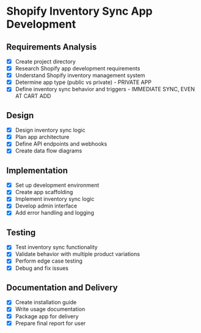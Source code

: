 # Shopify Inventory Sync App Development

## Requirements Analysis
- [x] Create project directory
- [x] Research Shopify app development requirements
- [x] Understand Shopify inventory management system
- [x] Determine app type (public vs private) - PRIVATE APP
- [x] Define inventory sync behavior and triggers - IMMEDIATE SYNC, EVEN AT CART ADD

## Design
- [x] Design inventory sync logic
- [x] Plan app architecture
- [x] Define API endpoints and webhooks
- [x] Create data flow diagrams

## Implementation
- [x] Set up development environment
- [x] Create app scaffolding
- [x] Implement inventory sync logic
- [x] Develop admin interface
- [x] Add error handling and logging

## Testing
- [x] Test inventory sync functionality
- [x] Validate behavior with multiple product variations
- [x] Perform edge case testing
- [x] Debug and fix issues

## Documentation and Delivery
- [x] Create installation guide
- [x] Write usage documentation
- [x] Package app for delivery
- [x] Prepare final report for user
